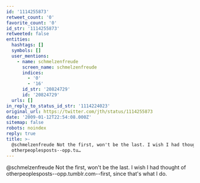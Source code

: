 ```yaml
---
id: '1114255873'
retweet_count: '0'
favorite_count: '0'
id_str: '1114255873'
retweeted: false
entities:
  hashtags: []
  symbols: []
  user_mentions:
    - name: schmelzenfreude
      screen_name: schmelzenfreude
      indices:
        - '0'
        - '16'
      id_str: '20824729'
      id: '20824729'
  urls: []
in_reply_to_status_id_str: '1114224023'
original_url: https://twitter.com/jth/status/1114255873
date: '2009-01-12T22:54:08.000Z'
sitemap: false
robots: noindex
reply: true
title: >-
  @schmelzenfreude Not the first, won't be the last. I wish I had thought of
  otherpeoplesposts--opp.tu…
---
```


@schmelzenfreude Not the first, won't be the last. I wish I had thought of otherpeoplesposts--opp.tumblr.com--first, since that's what I do.